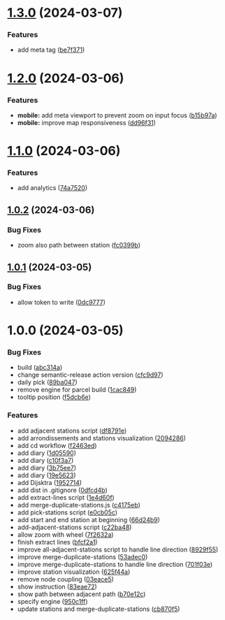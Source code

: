 # [1.3.0](https://github.com/VincentHardouin/metro-travel/compare/v1.2.0...v1.3.0) (2024-03-07)


### Features

* add meta tag ([be7f371](https://github.com/VincentHardouin/metro-travel/commit/be7f371eb05d961ef81e336680285cfcc584d36f))

# [1.2.0](https://github.com/VincentHardouin/metro-travel/compare/v1.1.0...v1.2.0) (2024-03-06)


### Features

* **mobile:** add meta viewport to prevent zoom on input focus ([b15b97a](https://github.com/VincentHardouin/metro-travel/commit/b15b97a044d97b115f63cfb24cc6c8fe64d4a282))
* **mobile:** improve map responsiveness ([dd96f31](https://github.com/VincentHardouin/metro-travel/commit/dd96f31b80880f9ad968ac1a75bc756e0dcb680e))

# [1.1.0](https://github.com/VincentHardouin/metro-travel/compare/v1.0.2...v1.1.0) (2024-03-06)


### Features

* add analytics ([74a7520](https://github.com/VincentHardouin/metro-travel/commit/74a752097a9aeeb639b3f30caa889ff1ca301bbf))

## [1.0.2](https://github.com/VincentHardouin/metro-travel/compare/v1.0.1...v1.0.2) (2024-03-06)


### Bug Fixes

* zoom also path between station ([fc0399b](https://github.com/VincentHardouin/metro-travel/commit/fc0399be7f28ea8f0ee30c09df265c0c78f3d941))

## [1.0.1](https://github.com/VincentHardouin/metro-travel/compare/v1.0.0...v1.0.1) (2024-03-05)


### Bug Fixes

* allow token to write ([0dc9777](https://github.com/VincentHardouin/metro-travel/commit/0dc97776ea360f88fd6d98f159e86479c32754ee))

# 1.0.0 (2024-03-05)


### Bug Fixes

* build ([abc314a](https://github.com/VincentHardouin/metro-travel/commit/abc314a7c93a4484f5c161d562efe7a4b3a5a482))
* change semantic-release action version ([cfc9d97](https://github.com/VincentHardouin/metro-travel/commit/cfc9d9728a540dd288b8dfb4857dad82eb5069c0))
* daily pick ([89ba047](https://github.com/VincentHardouin/metro-travel/commit/89ba047b10cb871144e6fccc32a7c00170c590ef))
* remove engine for parcel build ([1cac849](https://github.com/VincentHardouin/metro-travel/commit/1cac84944245820b5a032bc7d2ec601ff87d61c5))
* tooltip position ([f5dcb6e](https://github.com/VincentHardouin/metro-travel/commit/f5dcb6e148233e4bb4963b1eccc4d82f5faad3bc))


### Features

* add adjacent stations script ([df8791e](https://github.com/VincentHardouin/metro-travel/commit/df8791e0e3c5cde0ad49dcaab6488f4763e087d2))
* add arrondissements and stations visualization ([2094286](https://github.com/VincentHardouin/metro-travel/commit/209428665b0aa08affd706f68a2276638aa1b597))
* add cd workflow ([f2463ed](https://github.com/VincentHardouin/metro-travel/commit/f2463ed724f99fa1826c356b6fcf8f272db99a86))
* add diary ([1d05590](https://github.com/VincentHardouin/metro-travel/commit/1d055905bcf9c04b1e74bae68803f22458606da0))
* add diary ([c10f3a7](https://github.com/VincentHardouin/metro-travel/commit/c10f3a7513fbbcee9098e322668c6fa9135a6148))
* add diary ([3b75ee7](https://github.com/VincentHardouin/metro-travel/commit/3b75ee794289124b067a659f68d582aaf3d4a803))
* add diary ([19e5623](https://github.com/VincentHardouin/metro-travel/commit/19e5623a503224cd27aaeda93049a3800b150b57))
* add Dijsktra ([1952714](https://github.com/VincentHardouin/metro-travel/commit/19527143c9d8c55c013b04b91a29cb7e92e84e3f))
* add dist in .gitignore ([0dfcd4b](https://github.com/VincentHardouin/metro-travel/commit/0dfcd4b3a9f1a5c681c75022d7b0959f8172ec0c))
* add extract-lines script ([1e4d60f](https://github.com/VincentHardouin/metro-travel/commit/1e4d60f18ab0ceee1f99f6c2e48ac920c7045304))
* add merge-duplicate-stations.js ([c4175eb](https://github.com/VincentHardouin/metro-travel/commit/c4175eb77ac73bba455726ed28260219c4ec68da))
* add pick-stations script ([e0cb05c](https://github.com/VincentHardouin/metro-travel/commit/e0cb05c3e9c900f12d4549175c2fa88fddb30abe))
* add start and end station at beginning ([66d24b9](https://github.com/VincentHardouin/metro-travel/commit/66d24b997fd43b42a1581624c42fbdaef338343a))
* add-adjacent-stations script ([c22ba48](https://github.com/VincentHardouin/metro-travel/commit/c22ba480df143bbc4ab1fbd80fc1b2c6128ea9d5))
* allow zoom with wheel ([7f2632a](https://github.com/VincentHardouin/metro-travel/commit/7f2632a5a64d309e91522c29b99075664b228e8e))
* finish extract lines ([bfcf2a1](https://github.com/VincentHardouin/metro-travel/commit/bfcf2a1c61db7c94b3b07b90c60fdce611c5c5fe))
* improve all-adjacent-stations script to handle line direction ([8929f55](https://github.com/VincentHardouin/metro-travel/commit/8929f55ce7d79360e07651e3350b4cd5be209542))
* improve merge-duplicate-stations ([53adec0](https://github.com/VincentHardouin/metro-travel/commit/53adec0e49b8f3e2be64526a40c3407f882bdb81))
* improve merge-duplicate-stations to handle line direction ([701f03e](https://github.com/VincentHardouin/metro-travel/commit/701f03e45eeff798395c3112241d3ad5f41cd53a))
* improve station visualization ([625f44a](https://github.com/VincentHardouin/metro-travel/commit/625f44aa7285fb665924ef72d7a89569417d21eb))
* remove node coupling ([03eace5](https://github.com/VincentHardouin/metro-travel/commit/03eace5f734917635acf6a9c9a455dd7779c92a2))
* show instruction ([83eae72](https://github.com/VincentHardouin/metro-travel/commit/83eae72582ae08b15137bfa5290c0e91aae25fa9))
* show path between adjacent path ([b70e12c](https://github.com/VincentHardouin/metro-travel/commit/b70e12c1cf027cce84cd113907c53a89f688ac12))
* specify engine ([950c1ff](https://github.com/VincentHardouin/metro-travel/commit/950c1ffee418fa003d94c36f7c25db01a81aae02))
* update stations and merge-duplicate-stations ([cb870f5](https://github.com/VincentHardouin/metro-travel/commit/cb870f5df6c7fa71a19670a6e431a3ec05e60118))
